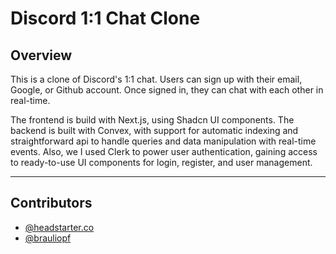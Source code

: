 # Discord 1:1 Chat Clone

## Overview

This is a clone of Discord's 1:1 chat. Users can sign up with their email, Google, or Github account. Once signed in, they can chat with each other in real-time.

The frontend is build with Next.js, using Shadcn UI components. The backend is built with Convex, with support for automatic indexing and straightforward api to handle queries and data manipulation with real-time events. Also, we I used Clerk to power user authentication, gaining access to ready-to-use UI components for login, register, and user management.

---

## Contributors

- [@headstarter.co](https://headstarter.co/)
- [@brauliopf](https://github.com/brauliopf)
